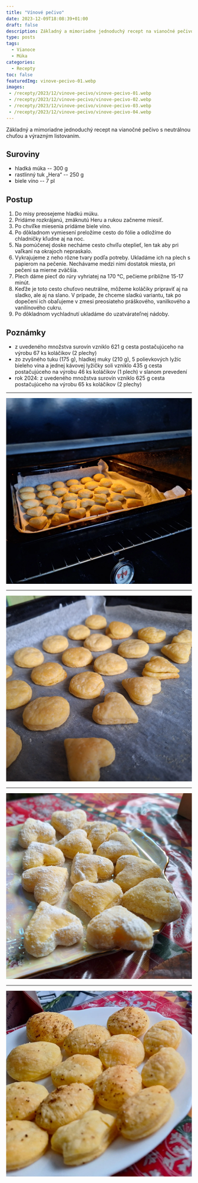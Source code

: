 ```yaml
---
title: "Vínové pečivo"
date: 2023-12-09T18:08:39+01:00
draft: false
description: Základný a mimoriadne jednoduchý recept na vianočné pečivo s neutrálnou chuťou a výrazným listovaním.
type: posts
tags:
  - Vianoce
  - Múka
categories:
  - Recepty
toc: false
featuredImg: vinove-pecivo-01.webp
images:
 - /recepty/2023/12/vinove-pecivo/vinove-pecivo-01.webp
 - /recepty/2023/12/vinove-pecivo/vinove-pecivo-02.webp
 - /recepty/2023/12/vinove-pecivo/vinove-pecivo-03.webp
 - /recepty/2023/12/vinove-pecivo/vinove-pecivo-04.webp
---
```


Základný a mimoriadne jednoduchý recept na vianočné pečivo s neutrálnou chuťou a výrazným listovaním.

## Suroviny

- hladká múka -- 300 g
- rastlinný tuk „Hera“ -- 250 g
- biele víno -- 7 pl

## Postup

1. Do misy preosejeme hladkú múku.
2. Pridáme rozkrájanú, zmäknutú Heru a rukou začneme miesiť.
3. Po chvíľke miesenia pridáme biele víno.
4. Po dôkladnom vymiesení preložíme cesto do fólie a odložíme do chladničky kľudne aj na noc.
5. Na pomúčenej doske necháme cesto chvíľu oteplieť, len tak aby pri vaľkaní na okrajoch nepraskalo.
6. Vykrajujeme z neho rôzne tvary podľa potreby. Ukladáme ich na plech s papierom na pečenie. Nechávame medzi nimi dostatok miesta, pri pečeni sa mierne zväčšia.
7. Plech dáme piecť do rúry vyhriatej na 170 °C, pečieme približne 15-17 minút.
8. Keďže je toto cesto chuťovo neutrálne, môžeme koláčiky pripraviť aj na sladko, ale aj na slano. V prípade, že chceme sladkú variantu, tak po dopečení ich obaľujeme v zmesi preosiateho práškového, vanilkového a vanilínového cukru.
9. Po dôkladnom vychladnutí ukladáme do uzatvárateľnej nádoby.

## Poznámky

- z uvedeného množstva surovín vzniklo 621 g cesta postačujúceho na výrobu 67 ks koláčikov (2 plechy)
- zo zvyšného tuku (175 g), hladkej muky (210 g), 5 polievkových lyžíc bieleho vina a jednej kávovej lyžičky soli vzniklo 435 g cesta postačujúceho na výrobu 46 ks koláčikov (1 plech) v slanom prevedení
- rok 2024: z uvedeného množstva surovín vzniklo 625 g cesta postačujúceho na výrobu 65 ks koláčikov (2 plechy)

---

![Vínové pečivo - proces pečenia](vinove-pecivo-01.webp "Vínové pečivo - proces pečenia (autor: zwieratko, 2023)")

---

![Vínové pečivo - po upečení](vinove-pecivo-02.webp "Vínové pečivo - po upečení (autor: zwieratko, 2023)")

---

![Vínové pečivo - obalené v cukre](vinove-pecivo-03.webp "Vínové pečivo - obalené v cukre (autor: zwieratko, 2023)")

---

![Vínové pečivo - slaný variant](vinove-pecivo-04.webp "Vínové pečivo - slaný variant (autor: zwieratko, 2023)")
